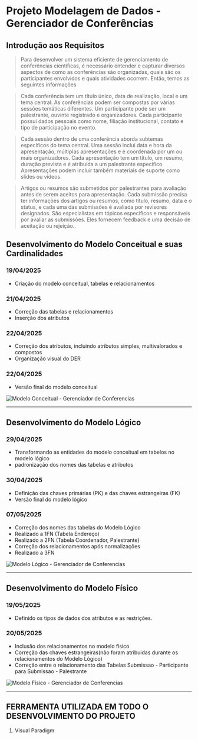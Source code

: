 # Projeto Modelagem de Dados - Gerenciador de Conferências


## Introdução aos Requisitos
> Para desenvolver um sistema eficiente de gerenciamento de conferências científicas, é necessário entender e capturar diversos aspectos de como as conferências são organizadas, quais são os participantes envolvidos e quais atividades ocorrem. Então, temos as seguintes informações

> Cada conferência tem um título único, data de realização, local e um tema central. As conferências podem ser compostas por várias sessões temáticas diferentes. Um participante pode ser um palestrante, ouvinte registrado e organizadores. Cada participante possui dados pessoais como nome, filiação institucional, contato e tipo de participação no evento.

> Cada sessão dentro de uma conferência aborda subtemas específicos do tema central. Uma sessão inclui data e hora da apresentação, múltiplas apresentações e é coordenada por um ou mais organizadores. Cada apresentação tem um título, um resumo, duração prevista e é atribuída a um palestrante específico. Apresentações podem incluir também materiais de suporte como slides ou vídeos.

> Artigos ou resumos são submetidos por palestrantes para avaliação antes de serem aceitos para apresentação. Cada submissão precisa ter informações dos artigos ou resumos, como título, resumo, data e o status, e cada uma das submissões é avaliada por revisores designados. São especialistas em tópicos específicos e responsáveis por avaliar as submissões. Eles fornecem feedback e uma decisão de aceitação ou rejeição..


## Desenvolvimento do Modelo Conceitual e suas Cardinalidades
### **19/04/2025**
- Criação do modelo conceitual, tabelas e relacionamentos

### **21/04/2025**
- Correção das tabelas e relacionamentos
- Inserção dos atributos

### **22/04/2025**
- Correção dos atributos, incluindo atributos simples, multivalorados e compostos
- Organização visual do DER

### **22/04/2025**
 - Versão final do modelo conceitual
  
![Modelo Conceitual - Gerenciador de Conferencias](https://github.com/user-attachments/assets/25051d88-fe08-4fcc-bada-5b176af65542)

---

## Desenvolvimento do Modelo Lógico
### **29/04/2025**
- Transformando as entidades do modelo conceitual em tabelos no modelo lógico
- padronização dos nomes das tabelas e atributos
  
### **30/04/2025**
- Definição das chaves primárias (PK) e das chaves estrangeiras (FK)
- Versão final do modelo lógico

### **07/05/2025**
- Correção dos nomes das tabelas do Modelo Lógico
- Realizado a 1FN (Tabela Endereço)
- Realizado a 2FN (Tabela Coordenador, Palestrante)
- Correção dos relacionamentos após normalizações
- Realizado a 3FN

![Modelo Lógico - Gerenciador de Conferencias](https://github.com/user-attachments/assets/796f1974-5610-4a7e-b2c8-fcef73f75044)

---

## Desenvolvimento do Modelo Físico
### **19/05/2025**
- Definido os tipos de dados dos atributos e as restrições.

### **20/05/2025**
- Inclusão dos relacionamentos no modelo fisico
- Correção das chaves estrangeiras(não foram atribuidas durante os relacionamentos do Modelo Lógico)
- Correção entre o relacionamento das Tabelas Submissao - Participante para Submissao - Palestrante

![Modelo Físico - Gerenciador de Conferencias](https://github.com/user-attachments/assets/68654503-46d1-4043-ac6d-8c40e5171943)








---

## FERRAMENTA UTILIZADA EM TODO O DESENVOLVIMENTO DO PROJETO
1. Visual Paradigm








